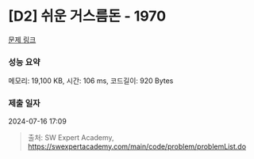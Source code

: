# [D2] 쉬운 거스름돈 - 1970 

[문제 링크](https://swexpertacademy.com/main/code/problem/problemDetail.do?contestProbId=AV5PsIl6AXIDFAUq) 

### 성능 요약

메모리: 19,100 KB, 시간: 106 ms, 코드길이: 920 Bytes

### 제출 일자

2024-07-16 17:09



> 출처: SW Expert Academy, https://swexpertacademy.com/main/code/problem/problemList.do